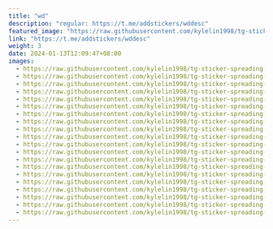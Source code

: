 ```yaml
---
title: "wd"
description: "regular: https://t.me/addstickers/wddesc"
featured_image: "https://raw.githubusercontent.com/kylelin1998/tg-sticker-spreading-worldwide-images/main/img/bbea5d6b-80db-482b-b4bc-0b4fa2dc83f4.jpg"
link: "https://t.me/addstickers/wddesc"
weight: 3
date: 2024-01-13T12:09:47+08:00
images:
  - https://raw.githubusercontent.com/kylelin1998/tg-sticker-spreading-worldwide-images/main/img/bbea5d6b-80db-482b-b4bc-0b4fa2dc83f4.jpg
  - https://raw.githubusercontent.com/kylelin1998/tg-sticker-spreading-worldwide-images/main/img/5c626f0e-6b96-42f7-8d41-cb1385be3fb7.jpg
  - https://raw.githubusercontent.com/kylelin1998/tg-sticker-spreading-worldwide-images/main/img/24189cba-d3f6-4dfc-adc6-37542b384a95.jpg
  - https://raw.githubusercontent.com/kylelin1998/tg-sticker-spreading-worldwide-images/main/img/cf3b6402-5286-4d90-a127-cce3f20fe698.jpg
  - https://raw.githubusercontent.com/kylelin1998/tg-sticker-spreading-worldwide-images/main/img/425a2ce9-9ff3-4503-bb4f-1775d94af540.jpg
  - https://raw.githubusercontent.com/kylelin1998/tg-sticker-spreading-worldwide-images/main/img/33a1c0ca-a1b4-494f-ac23-04dac6381d18.jpg
  - https://raw.githubusercontent.com/kylelin1998/tg-sticker-spreading-worldwide-images/main/img/bc0f1157-e519-4762-8c12-5480d11f18cf.jpg
  - https://raw.githubusercontent.com/kylelin1998/tg-sticker-spreading-worldwide-images/main/img/c73beb41-68d7-4b54-803d-883ef7582efe.jpg
  - https://raw.githubusercontent.com/kylelin1998/tg-sticker-spreading-worldwide-images/main/img/49c1204b-cbf6-4beb-b98f-71d0b3d4a415.jpg
  - https://raw.githubusercontent.com/kylelin1998/tg-sticker-spreading-worldwide-images/main/img/2966ec65-578f-4f9b-821c-e422d82ba35b.jpg
  - https://raw.githubusercontent.com/kylelin1998/tg-sticker-spreading-worldwide-images/main/img/fbad6b3c-c4e4-443a-8d46-0b3ec92de277.jpg
  - https://raw.githubusercontent.com/kylelin1998/tg-sticker-spreading-worldwide-images/main/img/1918ee52-e53f-4a84-9880-d19223b76ae0.jpg
  - https://raw.githubusercontent.com/kylelin1998/tg-sticker-spreading-worldwide-images/main/img/7e06d5b4-a252-453f-b18d-5396f70444ba.jpg
  - https://raw.githubusercontent.com/kylelin1998/tg-sticker-spreading-worldwide-images/main/img/72a8fd0c-ddba-4546-89f6-b5a28d19998c.jpg
  - https://raw.githubusercontent.com/kylelin1998/tg-sticker-spreading-worldwide-images/main/img/5a759e36-4c23-4d71-8bbd-c953fe64b02b.jpg
  - https://raw.githubusercontent.com/kylelin1998/tg-sticker-spreading-worldwide-images/main/img/024076c1-d42e-4764-beb2-98433aff6b46.jpg
  - https://raw.githubusercontent.com/kylelin1998/tg-sticker-spreading-worldwide-images/main/img/b118b7af-0eb7-46b8-9b88-5881993ae390.jpg
  - https://raw.githubusercontent.com/kylelin1998/tg-sticker-spreading-worldwide-images/main/img/aeb77c51-3e89-4d41-85b0-c15647972e3c.jpg
  - https://raw.githubusercontent.com/kylelin1998/tg-sticker-spreading-worldwide-images/main/img/1ac7cd53-c1e5-4708-939e-b6e96b4c2dfa.jpg
  - https://raw.githubusercontent.com/kylelin1998/tg-sticker-spreading-worldwide-images/main/img/0d858436-4a88-4559-9bfe-e8454356f803.jpg
---
```

